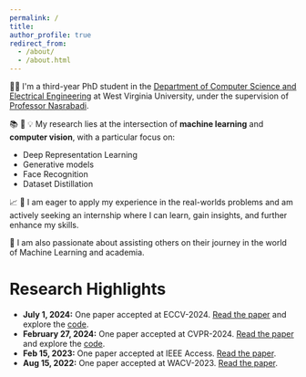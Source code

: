 ```yaml
---
permalink: /
title:
author_profile: true
redirect_from: 
  - /about/
  - /about.html
---
```

👩‍💻 I'm a third-year PhD student in the [Department of Computer Science and Electrical Engineering](https://lcsee.statler.wvu.edu/) at West Virginia University, under the supervision of [Professor Nasrabadi](https://nassernasrabadi.faculty.wvu.edu/). 

📚 🔬 💡 My research lies at the intersection of **machine learning** and **computer vision**, with a particular focus on:

* Deep Representation Learning
* Generative models
* Face Recognition 
* Dataset Distillation

📈 🌱 I am eager to apply my experience in the real-worlds problems and am actively seeking an internship where I can learn, gain insights, and further enhance my skills.

👥 I am also passionate about assisting others on their journey in the world of Machine Learning and academia.

Research Highlights
======
- **July 1, 2024:** One paper accepted at ECCV-2024. [Read the paper](https://arxiv.org/abs/2407.14972) and explore the [code](https://github.com/msed-Ebrahimi/ARoFace).
- **February 27, 2024:** One paper accepted at CVPR-2024. [Read the paper](https://arxiv.org/abs/2403.16937) and explore the [code](https://github.com/msed-Ebrahimi/DL2PA_CVPR24).
- **Feb 15, 2023:** One paper accepted at IEEE Access. [Read the paper]([https://arxiv.org/abs/2407.14972](https://ieeexplore.ieee.org/document/10034761)).
- **Aug 15, 2022:** One paper accepted at WACV-2023.  [Read the paper](https://arxiv.org/abs/2306.04000).




